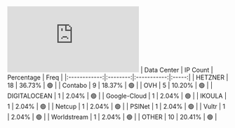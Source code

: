 ![Diagramm](https://github.com/obajay/StateSync-snapshots/blob/main/Projects/Bitcanna/1/README.md)
| Data Center | IP Count | Percentage | Freq |
|:------------:|:--------:|:-----------:|:-----:|
| HETZNER | 18 | 36.73% | 🟢 |
| Contabo | 9 | 18.37% | 🟢 |
| OVH | 5 | 10.20% | 🟢 |
| DIGITALOCEAN | 1 | 2.04% | 🟢 |
| Google-Cloud | 1 | 2.04% | 🟢 |
| IKOULA | 1 | 2.04% | 🟢 |
| Netcup | 1 | 2.04% | 🟢 |
| PSINet | 1 | 2.04% | 🟢 |
| Vultr | 1 | 2.04% | 🟢 |
| Worldstream | 1 | 2.04% | 🟢 |
| OTHER | 10 | 20.41% | 🟢 |